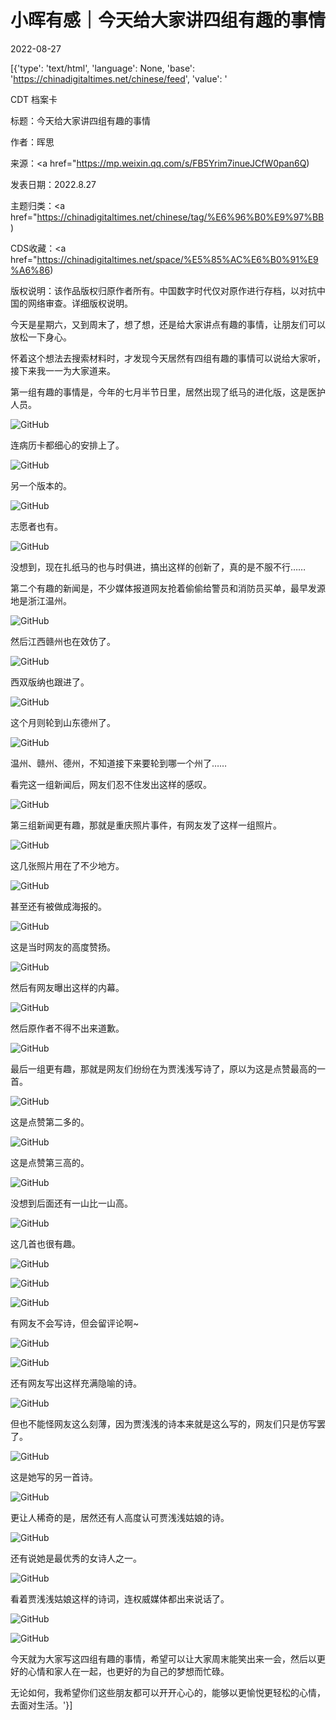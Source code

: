 # 小晖有感｜今天给大家讲四组有趣的事情

2022-08-27

[{'type': 'text/html', 'language': None, 'base': 'https://chinadigitaltimes.net/chinese/feed', 'value': '

CDT 档案卡

标题：今天给大家讲四组有趣的事情

作者：晖思

来源：<a href="https://mp.weixin.qq.com/s/FB5Yrim7inueJCfW0pan6Q)

发表日期：2022.8.27

主题归类：<a href="https://chinadigitaltimes.net/chinese/tag/%E6%96%B0%E9%97%BB)

CDS收藏：<a href="https://chinadigitaltimes.net/space/%E5%85%AC%E6%B0%91%E9%A6%86)

版权说明：该作品版权归原作者所有。中国数字时代仅对原作进行存档，以对抗中国的网络审查。详细版权说明。





今天是星期六，又到周末了，想了想，还是给大家讲点有趣的事情，让朋友们可以放松一下身心。

怀着这个想法去搜索材料时，才发现今天居然有四组有趣的事情可以说给大家听，接下来我一一为大家道来。

第一组有趣的事情是，今年的七月半节日里，居然出现了纸马的进化版，这是医护人员。

![GitHub](https://chinadigitaltimes.net/chinese/files/2022/08/post-686226-630a34cf76f23.png)

连病历卡都细心的安排上了。

![GitHub](https://chinadigitaltimes.net/chinese/files/2022/08/post-686226-630a34d260afb.png)

另一个版本的。

![GitHub](https://chinadigitaltimes.net/chinese/files/2022/08/post-686226-630a34d5c8082.png)

志愿者也有。

![GitHub](https://chinadigitaltimes.net/chinese/files/2022/08/post-686226-630a4173d1765.png)

没想到，现在扎纸马的也与时俱进，搞出这样的创新了，真的是不服不行……

第二个有趣的新闻是，不少媒体报道网友抢着偷偷给警员和消防员买单，最早发源地是浙江温州。

![GitHub](https://chinadigitaltimes.net/chinese/files/2022/08/post-686226-630a4176dee11.png)

然后江西赣州也在效仿了。

![GitHub](https://chinadigitaltimes.net/chinese/files/2022/08/post-686226-630a4179ea483.png)

西双版纳也跟进了。

![GitHub](https://chinadigitaltimes.net/chinese/files/2022/08/post-686226-630a417c7be19.png)

这个月则轮到山东德州了。

![GitHub](https://chinadigitaltimes.net/chinese/files/2022/08/post-686226-630a41b095730.png)

温州、赣州、德州，不知道接下来要轮到哪一个州了……

看完这一组新闻后，网友们忍不住发出这样的感叹。

![GitHub](https://chinadigitaltimes.net/chinese/files/2022/08/post-686226-630a41b2b2a3b.png)

第三组新闻更有趣，那就是重庆照片事件，有网友发了这样一组照片。

![GitHub](https://chinadigitaltimes.net/chinese/files/2022/08/post-686226-630a41b6524dd.png)

这几张照片用在了不少地方。

![GitHub](https://chinadigitaltimes.net/chinese/files/2022/08/post-686226-630a41b9e5d28.png)

甚至还有被做成海报的。

![GitHub](https://chinadigitaltimes.net/chinese/files/2022/08/post-686226-630a41dec6a49.png)

这是当时网友的高度赞扬。

![GitHub](https://chinadigitaltimes.net/chinese/files/2022/08/post-686226-630a41e1a967b.png)

然后有网友曝出这样的内幕。

![GitHub](https://chinadigitaltimes.net/chinese/files/2022/08/post-686226-630a41e49392d.png)

然后原作者不得不出来道歉。

![GitHub](https://chinadigitaltimes.net/chinese/files/2022/08/post-686226-630a41e49392d.png)

最后一组更有趣，那就是网友们纷纷在为贾浅浅写诗了，原以为这是点赞最高的一首。

![GitHub](https://chinadigitaltimes.net/chinese/files/2022/08/post-686226-630a41e7b50ee.png)

这是点赞第二多的。

![GitHub](https://chinadigitaltimes.net/chinese/files/2022/08/post-686226-630a41e9f26c3.png)

这是点赞第三高的。

![GitHub](https://chinadigitaltimes.net/chinese/files/2022/08/post-686226-630a41ec68aca.png)

没想到后面还有一山比一山高。

![GitHub](https://chinadigitaltimes.net/chinese/files/2022/08/post-686226-630a41ef19753.png)

这几首也很有趣。

![GitHub](https://chinadigitaltimes.net/chinese/files/2022/08/post-686226-630a42051ee98.png)

![GitHub](https://chinadigitaltimes.net/chinese/files/2022/08/post-686226-630a42075eb4e.png)

![GitHub](https://chinadigitaltimes.net/chinese/files/2022/08/post-686226-630a420a266fe.png)

有网友不会写诗，但会留评论啊~

![GitHub](https://chinadigitaltimes.net/chinese/files/2022/08/post-686226-630a420c706a8.png)

![GitHub](https://chinadigitaltimes.net/chinese/files/2022/08/post-686226-630a420e6ba58.png)

还有网友写出这样充满隐喻的诗。

![GitHub](https://chinadigitaltimes.net/chinese/files/2022/08/post-686226-630a4211c7dc0.png)

但也不能怪网友这么刻薄，因为贾浅浅的诗本来就是这么写的，网友们只是仿写罢了。

![GitHub](https://chinadigitaltimes.net/chinese/files/2022/08/post-686226-630a421558a42.png)

这是她写的另一首诗。

![GitHub](https://chinadigitaltimes.net/chinese/files/2022/08/post-686226-630a42183d90a.png)

更让人稀奇的是，居然还有人高度认可贾浅浅姑娘的诗。

![GitHub](https://chinadigitaltimes.net/chinese/files/2022/08/post-686226-630a421b3ca19.png)

还有说她是最优秀的女诗人之一。

![GitHub](https://chinadigitaltimes.net/chinese/files/2022/08/post-686226-630a421dcd89e.png)

看着贾浅浅姑娘这样的诗词，连权威媒体都出来说话了。

![GitHub](https://chinadigitaltimes.net/chinese/files/2022/08/post-686226-630a42206bcc2.png)

![GitHub](https://chinadigitaltimes.net/chinese/files/2022/08/post-686226-630a4222d839a.png)

今天就为大家写这四组有趣的事情，希望可以让大家周末能笑出来一会，然后以更好的心情和家人在一起，也更好的为自己的梦想而忙碌。

无论如何，我希望你们这些朋友都可以开开心心的，能够以更愉悦更轻松的心情，去面对生活。'}]